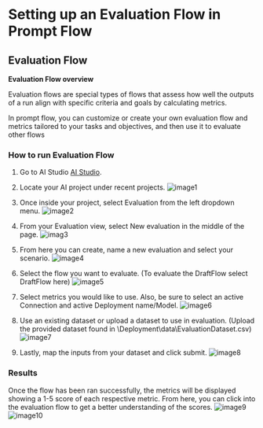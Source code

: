 # Setting up an Evaluation Flow in Prompt Flow
<h2>
Evaluation Flow
</h2>

**Evaluation Flow overview**

Evaluation flows are special types of flows that assess how well the outputs of a run align with specific criteria and goals by calculating metrics.

In prompt flow, you can customize or create your own evaluation flow and metrics tailored to your tasks and objectives, and then use it to evaluate other flows



### **How to run Evaluation Flow**

1. Go to AI Studio [AI Studio](https://ai.azure.com/).

   
2.  Locate your AI project under recent projects.
 ![image1](/ResearchAssistant/Deployment/images/evaluation/image1.png)

        
3.  Once inside your project, select Evaluation from the left dropdown menu.
 ![image2](/ResearchAssistant/Deployment/images/evaluation/image2.png)


4. From your Evaluation view, select New evaluation in the middle of the page. 
 ![imag3](/ResearchAssistant/Deployment/images/evaluation/image3.png)

5. From here you can create, name a new evaluation and select your scenario. 
 ![image4](/ResearchAssistant/Deployment/images/evaluation/image4.png)
6. Select the flow you want to evaluate. (To evaluate the DraftFlow select DraftFlow here)
 ![image5](/ResearchAssistant/Deployment/images/evaluation/image5.png)
7. Select metrics you would like to use. Also, be sure to select an active Connection and active Deployment name/Model.
 ![image6](/ResearchAssistant/Deployment/images/evaluation/image6.png)
8. Use an existing dataset or upload a dataset to use in evaluation. (Upload the provided dataset found in \Deployment\data\EvaluationDataset.csv)
 ![image7](/ResearchAssistant/Deployment/images/evaluation/image7.png)

9. Lastly, map the inputs from your dataset and click submit.
 ![image8](/ResearchAssistant/Deployment/images/evaluation/image8.png)


### Results

Once the flow has been ran successfully, the metrics will be displayed showing a 1-5 score of each respective metric. From here, you can click into the evaluation flow to get a better understanding of the scores.
  ![image9](/ResearchAssistant/Deployment/images/evaluation/image9.png)
  ![image10](/ResearchAssistant/Deployment/images/evaluation/image10.png)



